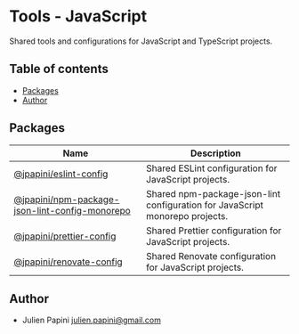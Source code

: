 # Tools - JavaScript <!-- omit in toc -->

Shared tools and configurations for JavaScript and TypeScript projects.

## Table of contents <!-- omit in toc -->

-   [Packages](#packages)
-   [Author](#author)

## Packages

| Name                                                                                                                                                   | Description                                                                  |
| ------------------------------------------------------------------------------------------------------------------------------------------------------ | ---------------------------------------------------------------------------- |
| [@jpapini/eslint-config](https://github.com/jpapini/tools-javascript/tree/main/packages/eslint-config)                                                 | Shared ESLint configuration for JavaScript projects.                         |
| [@jpapini/npm-package-json-lint-config-monorepo](https://github.com/jpapini/tools-javascript/tree/main/packages/npm-package-json-lint-config-monorepo) | Shared npm-package-json-lint configuration for JavaScript monorepo projects. |
| [@jpapini/prettier-config](https://github.com/jpapini/tools-javascript/tree/main/packages/prettier-config)                                             | Shared Prettier configuration for JavaScript projects.                       |
| [@jpapini/renovate-config](https://github.com/jpapini/tools-javascript/tree/main/packages/renovate-config)                                             | Shared Renovate configuration for JavaScript projects.                       |

## Author

-   Julien Papini <julien.papini@gmail.com>

